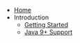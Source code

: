 - [Home](./)
- Introduction
  - [Getting Started](./pages/introduction/getting-started.md)
  - [Java 9+ Support](./pages/introduction/java-9-support.md)